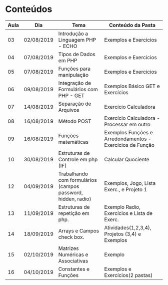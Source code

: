 # Conteúdos

| Aula | Dia | Tema | Conteúdo da Pasta |
|-----|------|-------------------|------------|
| 03 | 02/08/2019 | Introdução a Linguagem PHP - ECHO | Exemplos e Exercícios |
| 04 | 07/08/2019 | Tipos de Dados em PHP | Exemplos e Exercícios |
| 05 | 07/08/2019 | Funções para manipulação| Exemplos e Exercícios |
| 06 | 09/08/2019 | Integração de Formulários com PHP - GET | Exemplos Básico GET e Exercícios |
| 07 | 14/08/2019 | Separação de Arquivos | Exercício Calculadora |
| 08 | 16/08/2019 | Método POST | Exercício Calculadora - Processar em outro |
| 09 | 16/08/2019 | Funções matemáticas | Exemplos Funções e Arredondamentos - Exercícios de Função |
| 10 | 30/08/2019 | Estruturas de Controle em php (IF) | Calcular Quociente |
| 12 | 04/09/2019 | Trabalhando com formulários (campos password, hidden, radio) | Exemplos, Jogo, Lista Exerc., e Projeto 1 |
| 13 | 11/09/2019 | Estruturas de repetição em php. | Exemplo Radio, Exercícios e Lista de Exerc. |
| 14 | 18/09/2019 | Arrays e Campos check box. | Atividades(1,2,3,4), Projetos (3,4) e Exemplos |
| 15 | 02/10/2019 | Matrizes Numéricas e Associativas | Exemplo |
| 16 | 04/10/2019 | Constantes e Funções | Exemplos e Exercícios(2 pastas) |
